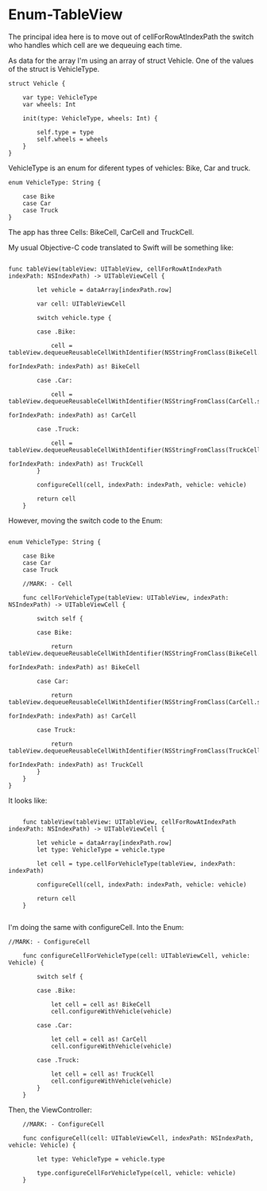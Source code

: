# Enum-TableView

The principal idea here is to move out of cellForRowAtIndexPath the switch who handles which cell are we dequeuing each time. 

As data for the array I'm using an array of struct Vehicle. One of the values of the struct is VehicleType.

```objc
struct Vehicle {
    
    var type: VehicleType
    var wheels: Int
    
    init(type: VehicleType, wheels: Int) {
        
        self.type = type
        self.wheels = wheels
    }
}
```

VehicleType is an enum for diferent types of vehicles: Bike, Car and truck.

```objc
enum VehicleType: String {
    
    case Bike
    case Car
    case Truck
}
```

The app has three Cells: BikeCell, CarCell and TruckCell.

My usual Objective-C code translated to Swift will be something like:

```objc

func tableView(tableView: UITableView, cellForRowAtIndexPath indexPath: NSIndexPath) -> UITableViewCell {
        
        let vehicle = dataArray[indexPath.row]

        var cell: UITableViewCell
        
        switch vehicle.type {
            
        case .Bike:
            
            cell = tableView.dequeueReusableCellWithIdentifier(NSStringFromClass(BikeCell.self),
                                                               forIndexPath: indexPath) as! BikeCell
            
        case .Car:
            
            cell = tableView.dequeueReusableCellWithIdentifier(NSStringFromClass(CarCell.self),
                                                               forIndexPath: indexPath) as! CarCell
            
        case .Truck:
            
            cell = tableView.dequeueReusableCellWithIdentifier(NSStringFromClass(TruckCell.self),
                                                               forIndexPath: indexPath) as! TruckCell
        }
        
        configureCell(cell, indexPath: indexPath, vehicle: vehicle)

        return cell
    }
```

However, moving the switch code to the Enum:

```objc

enum VehicleType: String {
    
    case Bike
    case Car
    case Truck
    
    //MARK: - Cell

    func cellForVehicleType(tableView: UITableView, indexPath: NSIndexPath) -> UITableViewCell {
        
        switch self {
            
        case Bike:
            
            return tableView.dequeueReusableCellWithIdentifier(NSStringFromClass(BikeCell.self), 
                                                               forIndexPath: indexPath) as! BikeCell
            
        case Car:
            
            return tableView.dequeueReusableCellWithIdentifier(NSStringFromClass(CarCell.self), 
                                                               forIndexPath: indexPath) as! CarCell

        case Truck:
            
            return tableView.dequeueReusableCellWithIdentifier(NSStringFromClass(TruckCell.self), 
                                                               forIndexPath: indexPath) as! TruckCell
        }
    }
}
```
It looks like:

```objc

    func tableView(tableView: UITableView, cellForRowAtIndexPath indexPath: NSIndexPath) -> UITableViewCell {
        
        let vehicle = dataArray[indexPath.row]
        let type: VehicleType = vehicle.type

        let cell = type.cellForVehicleType(tableView, indexPath: indexPath)
        
        configureCell(cell, indexPath: indexPath, vehicle: vehicle)
        
        return cell
    }
    
```

I'm doing the same with configureCell. Into the Enum:

```objc
//MARK: - ConfigureCell

    func configureCellForVehicleType(cell: UITableViewCell, vehicle: Vehicle) {
        
        switch self {
            
        case .Bike:
            
            let cell = cell as! BikeCell
            cell.configureWithVehicle(vehicle)
            
        case .Car:
            
            let cell = cell as! CarCell
            cell.configureWithVehicle(vehicle)
            
        case .Truck:
            
            let cell = cell as! TruckCell
            cell.configureWithVehicle(vehicle)
        }
    }
```

Then, the ViewController:

```objc
    //MARK: - ConfigureCell

    func configureCell(cell: UITableViewCell, indexPath: NSIndexPath, vehicle: Vehicle) {
        
        let type: VehicleType = vehicle.type
        
        type.configureCellForVehicleType(cell, vehicle: vehicle)
    }
```
